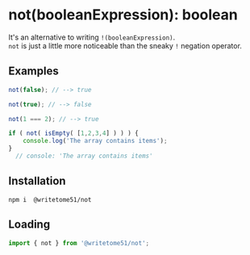 # not(booleanExpression): boolean

It's an alternative to writing `!(booleanExpression)`.  
`not` is just a little more noticeable than the sneaky `!` negation operator.

## Examples
```js
not(false); // --> true

not(true); // --> false

not(1 === 2); // --> true

if ( not( isEmpty( [1,2,3,4] ) ) ) {
	console.log('The array contains items');
}
  // console: 'The array contains items'
```

## Installation
`npm i  @writetome51/not`  


## Loading
```js
import { not } from '@writetome51/not';
```
